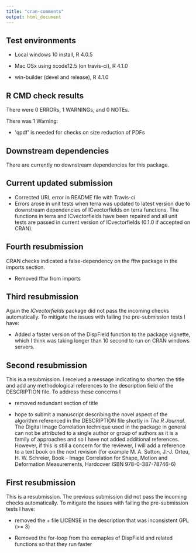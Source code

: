 ```yaml
---
title: "cran-comments"
output: html_document
---
```


## Test environments
* Local windows 10 install, R 4.0.5

* Mac OSx using xcode12.5 (on travis-ci), R 4.1.0

* win-builder (devel and release), R 4.1.0

## R CMD check results

There were 0 ERRORs, 1 WARNINGs, and 0 NOTEs. 

There was 1 Warning:

* 'qpdf' is needed for checks on size reduction of PDFs

## Downstream dependencies

There are currently no downstream dependencies for this package.

## Current updated submission
* Corrected URL error in README file with Travis-ci
* Errors arose in unit tests when terra was updated to latest version due to downstream dependencies of ICvectorfields on terra functions. The functions in terra and ICvectorfields have been repaired and all unit tests are passed in current version of ICvectorfields (0.1.0 if accepted on CRAN).

## Fourth resubmission 
CRAN checks indicated a false-dependency on the fftw package in the imports section.

* Removed fftw from imports

## Third resubmission 
Again the *ICvectorfields* package did not pass the incoming checks automatically. To mitigate the issues with failing the pre-submission tests I have:

* Added a faster version of the DispField function to the package vignette, which I think was taking longer than 10 second to run on CRAN windows servers.

## Second resubmission 
This is a resubmission. I received a message indicating to shorten the title and add any methodological references to the description field of the DESCRIPTION file. To address these concerns I

* removed redundant section of title 

* hope to submit a manuscript describing the novel aspect of the algorithm referenced in the DESCRIPTION file      shortly in *The R Journal*. The Digital Image Correlation technique used in the package in general can not be       attributed to a single author or group of authors as it is a family of approaches and so I have not added  additional references. However, if this is still a concern for the reviewer, I will add a reference to a text book on the next revision (for example M. A. Sutton, J.-J. Orteu, H. W. Schreier, Book - Image Correlation for Shape, Motion and Deformation Measurements, Hardcover ISBN 978-0-387-78746-6)

## First resubmission 
This is a resubmission. The previous submission did not pass the incoming checks automatically. To mitigate the issues with failing the pre-submission tests I have:

* removed the + file LICENSE in the description that was inconsistent GPL (>= 3)

* Removed the for-loop from the exmaples of DispField and related functions so that they run faster
